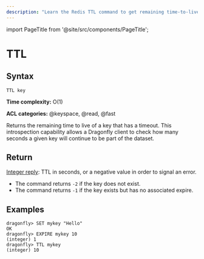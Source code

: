 ```yaml
---
description: "Learn the Redis TTL command to get remaining time-to-live of a key."
---
```


import PageTitle from '@site/src/components/PageTitle';

# TTL

<PageTitle title="Redis TTL Command (Documentation) | Dragonfly" />

## Syntax

    TTL key

**Time complexity:** O(1)

**ACL categories:** @keyspace, @read, @fast

Returns the remaining time to live of a key that has a timeout.
This introspection capability allows a Dragonfly client to check how many seconds a
given key will continue to be part of the dataset.

## Return

[Integer reply](https://redis.io/docs/reference/protocol-spec/#integers): TTL in seconds, or a negative value in order to signal an error.

- The command returns `-2` if the key does not exist.
- The command returns `-1` if the key exists but has no associated expire.

## Examples

```shell
dragonfly> SET mykey "Hello"
OK
dragonfly> EXPIRE mykey 10
(integer) 1
dragonfly> TTL mykey
(integer) 10
```
